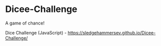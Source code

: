 # Dicee-Challenge
A game of chance!

Dice Challenge (JavaScript) - https://sledgehammersev.github.io/Dicee-Challenge/
